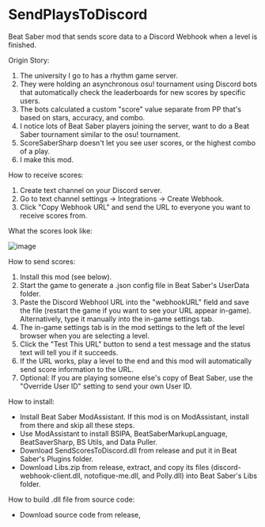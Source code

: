 # SendPlaysToDiscord
Beat Saber mod that sends score data to a Discord Webhook when a level is finished.

Origin Story:
1. The university I go to has a rhythm game server.
2. They were holding an asynchronous osu! tournament using Discord bots that automatically check the leaderboards for new scores by specific users.
3. The bots calculated a custom "score" value separate from PP that's based on stars, accuracy, and combo.
4. I notice lots of Beat Saber players joining the server, want to do a Beat Saber tournament similar to the osu! tournament.
5. ScoreSaberSharp doesn't let you see user scores, or the highest combo of a play.
6. I make this mod.

How to receive scores:
1. Create text channel on your Discord server.
2. Go to text channel settings -> Integrations -> Create Webhook.
3. Click "Copy Webhook URL" and send the URL to everyone you want to receive scores from.

What the scores look like:

![image](https://user-images.githubusercontent.com/33010927/136639144-7a848094-ec6d-456d-872a-7495f8812b0f.png)

How to send scores:
1. Install this mod (see below).
2. Start the game to generate a .json config file in Beat Saber's UserData folder.
3. Paste the Discord Webhool URL into the "webhookURL" field and save the file (restart the game if you want to see your URL appear in-game). Alternatively, type it manually into the in-game settings tab.
4. The in-game settings tab is in the mod settings to the left of the level browser when you are selecting a level.
5. Click the "Test This URL" button to send a test message and the status text will tell you if it succeeds.
6. If the URL works, play a level to the end and this mod will automatically send score information to the URL.
7. Optional: If you are playing someone else's copy of Beat Saber, use the "Override User ID" setting to send your own User ID.

How to install:
- Install Beat Saber ModAssistant. If this mod is on ModAssistant, install from there and skip all these steps.
- Use ModAssistant to install BSIPA, BeatSaberMarkupLanguage, BeatSaverSharp, BS Utils, and Data Puller.
- Download SendScoresToDiscord.dll from release and put it in Beat Saber's Plugins folder.
- Download Libs.zip from release, extract, and copy its files (discord-webhook-client.dll, notofique-me.dll, and Polly.dll) into Beat Saber's Libs folder.

How to build .dll file from source code:
- Download source code from release, 

